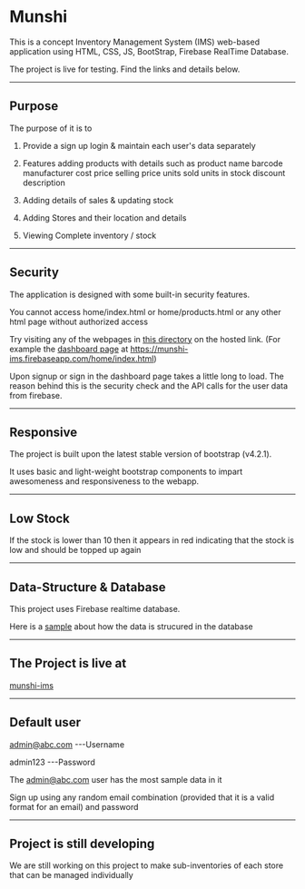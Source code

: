 # Munshi


This is a concept Inventory Management System (IMS) web-based application using HTML, CSS, JS, BootStrap, Firebase RealTime Database.

The project is live for testing. Find the links and details below.

*****

## Purpose

The purpose of it is to 

1. Provide a sign up login & maintain each user's data separately

2. Features adding products with details such as 
	product name
	barcode
	manufacturer
	cost price
	selling price
	units sold
	units in stock
	discount
	description

3. Adding details of sales & updating stock

4. Adding Stores and their location and details

5. Viewing Complete inventory / stock

**********************************************

## Security

The application is designed with some built-in security features.

You cannot access home/index.html or home/products.html or any other html page without authorized access

Try visiting any of the webpages in [this directory](home) on the hosted link.
(For example the [dashboard page](https://munshi-ims.firebaseapp.com/home/index.html) at https://munshi-ims.firebaseapp.com/home/index.html)


Upon signup or sign in the dashboard page takes  a little long to load. The reason behind this is the security check and the API calls for the user data from firebase.

*********

## Responsive

The project is built upon the latest stable version of bootstrap (v4.2.1).

It uses basic and light-weight bootstrap components to impart awesomeness and responsiveness to the webapp.

***

## Low Stock

If the stock is lower than 10 then it appears in red indicating that  the stock is low and should be topped up again

********

## Data-Structure & Database

This project uses Firebase realtime database.

Here is a [sample](data-structure.json) about how the data is strucured in the database


*********

## The Project is live at

[munshi-ims](https://munshi-ims.firebaseapp.com)

************

## Default user

admin@abc.com ---Username

admin123 ---Password

The admin@abc.com user has the most sample data in it


Sign up using any random email combination (provided that it is a valid format for an email) and password

*****

## Project is still developing

We are still working on this project to make sub-inventories of each store that can be managed individually
